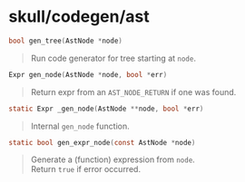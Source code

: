 # skull/codegen/ast

```c
bool gen_tree(AstNode *node)
```

> Run code generator for tree starting at `node`.

```c
Expr gen_node(AstNode *node, bool *err)
```

> Return expr from an `AST_NODE_RETURN` if one was found.

```c
static Expr _gen_node(AstNode **node, bool *err)
```

> Internal `gen_node` function.

```c
static bool gen_expr_node(const AstNode *node)
```

> Generate a (function) expression from `node`.
> \
> Return `true` if error occurred.

